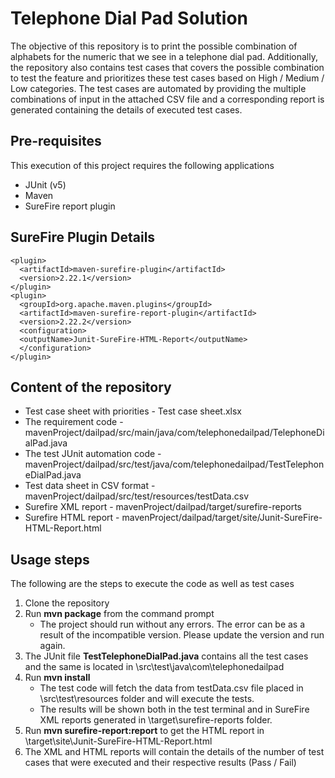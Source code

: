 # Telephone Dial Pad Solution

The objective of this repository is to print the possible combination of alphabets for the numeric that we see in a telephone dial pad. Additionally, the repository also contains test cases that covers the possible combination to test the feature and prioritizes these test cases based on High / Medium / Low categories.
The test cases are automated by providing the multiple combinations of input in the attached CSV file and a corresponding report is generated containing the details of executed test cases.

## Pre-requisites

This execution of this project requires the following applications
- JUnit (v5)
- Maven
- SureFire report plugin

## SureFire Plugin Details

````
<plugin>
  <artifactId>maven-surefire-plugin</artifactId>
  <version>2.22.1</version>
</plugin>
<plugin>
  <groupId>org.apache.maven.plugins</groupId>
  <artifactId>maven-surefire-report-plugin</artifactId>
  <version>2.22.2</version>
  <configuration>
  <outputName>Junit-SureFire-HTML-Report</outputName>
  </configuration>
</plugin>
````

## Content of the repository

- Test case sheet with priorities - Test case sheet.xlsx
- The requirement code - mavenProject/dailpad/src/main/java/com/telephonedailpad/TelephoneDialPad.java
- The test JUnit automation code - mavenProject/dailpad/src/test/java/com/telephonedailpad/TestTelephoneDialPad.java
- Test data sheet in CSV format - mavenProject/dailpad/src/test/resources/testData.csv
- Surefire XML report - mavenProject/dailpad/target/surefire-reports
- Surefire HTML report - mavenProject/dailpad/target/site/Junit-SureFire-HTML-Report.html

## Usage steps

The following are the steps to execute the code as well as test cases
1. Clone the repository
2. Run **mvn package** from the command prompt
   - The project should run without any errors. The error can be as a result of the incompatible version. Please update the version and run again.
3. The JUnit file **TestTelephoneDialPad.java** contains all the test cases and the same is located in <project location>\src\test\java\com\telephonedailpad
4. Run **mvn install**
   - The test code will fetch the data from testData.csv file placed in <project location>\src\test\resources folder and will execute the tests.
   - The results will be shown both in the test terminal and in SureFire XML reports generated in <project location>\target\surefire-reports folder.
5. Run **mvn surefire-report:report** to get the HTML report in <project location>\target\site\Junit-SureFire-HTML-Report.html
6. The XML and HTML reports will contain the details of the number of test cases that were executed and their respective results (Pass / Fail)
